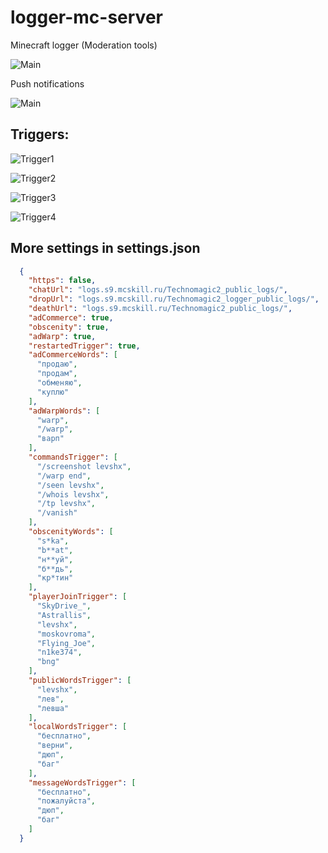 # logger-mc-server
Minecraft logger (Moderation tools)

![Main](https://sun9-51.userapi.com/GD3opq0rZy0cIYgKWrDuoYZFUNcsFXtlZK43Zg/E-cfp-GmimY.jpg)

Push notifications

![Main](https://sun9-49.userapi.com/8uohoLFQ68EJbWSWb3BlJDXGgDlN1CtVyozA6Q/TGSMqPkce7I.jpg)


## Triggers:
![Trigger1](https://sun9-32.userapi.com/bt5-NMiInq_X-JvhBjuFYf03NvLgpAJF-GYHDg/e6EmtsZw-CA.jpg)

![Trigger2](https://sun9-19.userapi.com/SZ24SWcW8tFxaQxiRDhceBpUr8hSOzXedL5sjg/xQtiMFAfSnA.jpg)

![Trigger3](https://sun9-50.userapi.com/cYLOlF5E2TAy213AoiX0fQE_d2W8HsJxwR_T7w/Bn5NVEudgXY.jpg)

![Trigger4](https://sun9-58.userapi.com/5G4ZbzSFJMD1AERif3IBki790UBtGo-yFy2n3w/MTIj3H3KjmM.jpg)


## More settings in settings.json
```json
  {
    "https": false,
    "chatUrl": "logs.s9.mcskill.ru/Technomagic2_public_logs/",
    "dropUrl": "logs.s9.mcskill.ru/Technomagic2_logger_public_logs/",
    "deathUrl": "logs.s9.mcskill.ru/Technomagic2_public_logs/",
    "adCommerce": true,
    "obscenity": true,
    "adWarp": true,
    "restartedTrigger": true,
    "adCommerceWords": [
      "продаю",
      "продам",
      "обменяю",
      "куплю"
    ],
    "adWarpWords": [
      "warp",
      "/warp",
      "варп"
    ],
    "commandsTrigger": [
      "/screenshot levshx",
      "/warp end",
      "/seen levshx",
      "/whois levshx",
      "/tp levshx",
      "/vanish"
    ],
    "obscenityWords": [
      "s*ka",
      "b**at",
      "н**уй",
      "б**дь",
      "кр*тин"
    ],
    "playerJoinTrigger": [
      "SkyDrive_",
      "Astrallis",
      "levshx",
      "moskovroma",
      "Flying_Joe",
      "n1ke374",
      "bng"
    ],
    "publicWordsTrigger": [
      "levshx",
      "лев",
      "левша"
    ],
    "localWordsTrigger": [
      "бесплатно",
      "верни",
      "дюп",
      "баг"
    ],
    "messageWordsTrigger": [
      "бесплатно",
      "пожалуйста",
      "дюп",
      "баг"
    ]
  }
```
